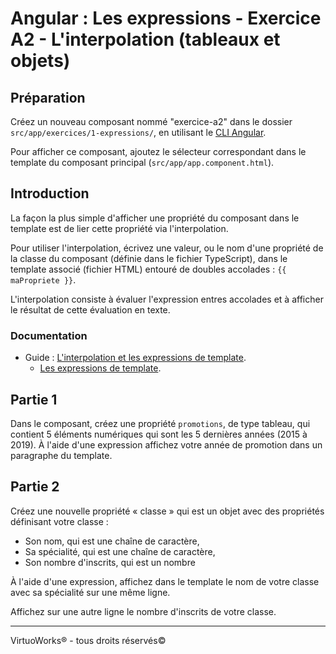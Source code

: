 # Angular : Les expressions - Exercice A2 - L'interpolation (tableaux et objets)


## Préparation
Créez un nouveau composant nommé "exercice-a2" dans le dossier `src/app/exercices/1-expressions/`, en utilisant le [CLI Angular](https://angular.io/cli).

Pour afficher ce composant, ajoutez le sélecteur correspondant dans le template du composant principal (`src/app/app.component.html`).

## Introduction

La façon la plus simple d'afficher une propriété du composant dans le template est de lier cette propriété via l'interpolation.

Pour utiliser l'interpolation, écrivez une valeur, ou le nom d'une propriété de la classe du composant (définie dans le fichier TypeScript), dans le template associé (fichier HTML) entouré de doubles accolades : `{{ maPropriete }}`.

L'interpolation consiste à évaluer l'expression entres accolades et à afficher le résultat de cette évaluation en texte.

### Documentation
- Guide : [L'interpolation et les expressions de template](https://angular.io/guide/template-syntax).
  - [Les expressions de template](https://angular.io/guide/template-syntax#template-expressions).


## Partie 1
Dans le composant, créez une propriété `promotions`, de type tableau, qui contient 5 éléments numériques qui sont les 5 dernières années (2015 à 2019).
À l'aide d'une expression affichez votre année de promotion dans un paragraphe du template.


## Partie 2
Créez une nouvelle propriété « classe » qui est un objet avec des propriétés définisant votre classe :
- Son nom, qui est une chaîne de caractère,
- Sa spécialité, qui est une chaîne de caractère,
- Son nombre d'inscrits, qui est un nombre

À l'aide d'une expression, affichez dans le template le nom de votre classe avec sa spécialité sur une même ligne.

Affichez sur une autre ligne le nombre d'inscrits de votre classe.

---

VirtuoWorks® - tous droits réservés©